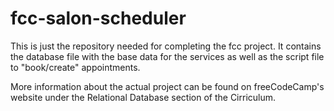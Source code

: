 # fcc-salon-scheduler
This is just the repository needed for completing the fcc project. It contains the database file with the base data for the services as well as the script file to "book/create" appointments.

More information about the actual project can be found on freeCodeCamp's website under the Relational Database section of the Cirriculum.
